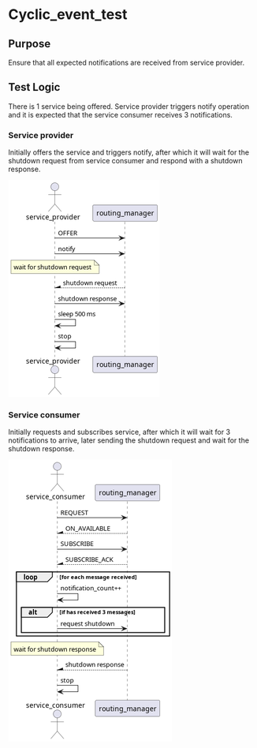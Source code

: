 # Cyclic_event_test

## Purpose

Ensure that all expected notifications are received from service provider.

## Test Logic

There is 1 service being offered. Service provider triggers notify operation and it is expected that the service consumer receives 3 notifications.

### Service provider

Initially offers the service and triggers notify, after which it will wait for the shutdown request from service consumer and respond with a shutdown response.

![Diagram](docs/cyclic_event_test_service.png)

### Service consumer

Initially requests and subscribes service, after which it will wait for 3 notifications to arrive, later sending the shutdown request and wait for the shutdown response.

![Diagram](docs/cyclic_event_test_client.png)
